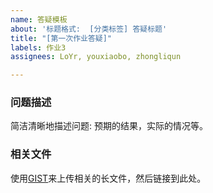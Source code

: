 ```yaml
---
name: 答疑模板
about: '标题格式:  [分类标签] 答疑标题'
title: "[第一次作业答疑]"
labels: 作业3
assignees: LoYr, youxiaobo, zhongliqun

---
```


### 问题描述
简洁清晰地描述问题: 预期的结果，实际的情况等。

### 相关文件
使用[GIST](https://gist.github.com/)来上传相关的长文件，然后链接到此处。
